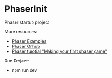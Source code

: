 # PhaserInit
Phaser startup project

More resources: 
>
- [Phaser Examples](http://phaser.io/examples)
- [Phaser Github](https://github.com/photonstorm/phaser-examples)
- [Phaser turotial "Making your first phaser game"](http://phaser.io/tutorials/making-your-first-phaser-game)

Run Project:

- npm run dev
